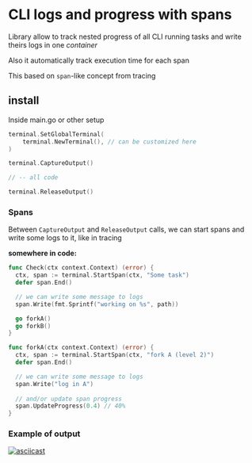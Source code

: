 # CLI logs and progress with spans

Library allow to track nested progress of all CLI
running tasks and write theirs logs in one _container_

Also it automatically track execution time for each span

This based on `span`-like concept from tracing

## install

Inside main.go or other setup
```go
terminal.SetGlobalTerminal(
    terminal.NewTerminal(), // can be customized here
)

terminal.CaptureOutput()

// -- all code

terminal.ReleaseOutput()
```

### Spans

Between `CaptureOutput` and `ReleaseOutput` calls, we can start spans
and write some logs to it, like in tracing

__somewhere in code:__
```go
func Check(ctx context.Context) (error) {
  ctx, span := terminal.StartSpan(ctx, "Some task")
  defer span.End()

  // we can write some message to logs
  span.Write(fmt.Sprintf("working on %s", path))

  go forkA()
  go forkB()
}

func forkA(ctx context.Context) (error) {
  ctx, span := terminal.StartSpan(ctx, "fork A (level 2)")
  defer span.End()

  // we can write some message to logs
  span.Write("log in A")
  
  // and/or update span progress
  span.UpdateProgress(0.4) // 40%
}
```

### Example of output

[![asciicast](https://asciinema.org/a/lAWXPqIZfii8p01zOpDrW76Pr.svg)](https://asciinema.org/a/lAWXPqIZfii8p01zOpDrW76Pr)
